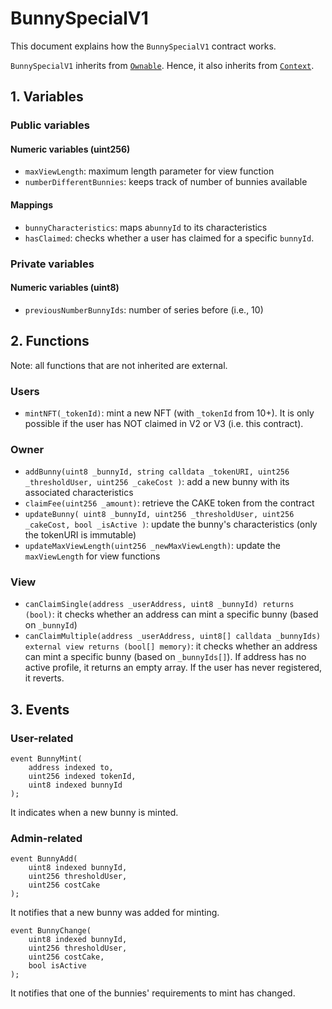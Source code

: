 # BunnySpecialV1

This document explains how the `BunnySpecialV1` contract works.

`BunnySpecialV1` inherits from [`Ownable`](https://github.com/OpenZeppelin/openzeppelin-contracts/blob/master/contracts/access/Owanable.sol). Hence, it also inherits from [`Context`](https://github.com/OpenZeppelin/openzeppelin-contracts/blob/master/contracts/utils/Context.sol).

## 1. Variables

### Public variables

#### Numeric variables (uint256)

- `maxViewLength`: maximum length parameter for view function
- `numberDifferentBunnies`: keeps track of number of bunnies available

#### Mappings

- `bunnyCharacteristics`: maps a`bunnyId` to its characteristics
- `hasClaimed`: checks whether a user has claimed for a specific `bunnyId`.

### Private variables

#### Numeric variables (uint8)

- `previousNumberBunnyIds`: number of series before (i.e., 10)

## 2. Functions

Note: all functions that are not inherited are external.

### Users

- `mintNFT(_tokenId)`: mint a new NFT (with `_tokenId` from 10+). It is only possible if the user has NOT claimed in V2 or V3 (i.e. this contract).

### Owner

- `addBunny(uint8 _bunnyId, string calldata _tokenURI, uint256 _thresholdUser, uint256 _cakeCost )`: add a new bunny with its associated characteristics
- `claimFee(uint256 _amount)`: retrieve the CAKE token from the contract
- `updateBunny( uint8 _bunnyId, uint256 _thresholdUser, uint256 _cakeCost, bool _isActive )`: update the bunny's characteristics (only the tokenURI is immutable)
- `updateMaxViewLength(uint256 _newMaxViewLength)`: update the `maxViewLength` for view functions

### View

- `canClaimSingle(address _userAddress, uint8 _bunnyId) returns (bool)`: it checks whether an address can mint a specific bunny (based on `_bunnyId`)
- `canClaimMultiple(address _userAddress, uint8[] calldata _bunnyIds) external view returns (bool[] memory)`: it checks whether an address can mint a specific bunny (based on `_bunnyIds[]`). If address has no active profile, it returns an empty array. If the user has never registered, it reverts.

## 3. Events

### User-related

```
event BunnyMint(
    address indexed to,
    uint256 indexed tokenId,
    uint8 indexed bunnyId
);
```

It indicates when a new bunny is minted.

### Admin-related

```
event BunnyAdd(
    uint8 indexed bunnyId,
    uint256 thresholdUser,
    uint256 costCake
);
```

It notifies that a new bunny was added for minting.

```
event BunnyChange(
    uint8 indexed bunnyId,
    uint256 thresholdUser,
    uint256 costCake,
    bool isActive
);
```

It notifies that one of the bunnies' requirements to mint has changed.
